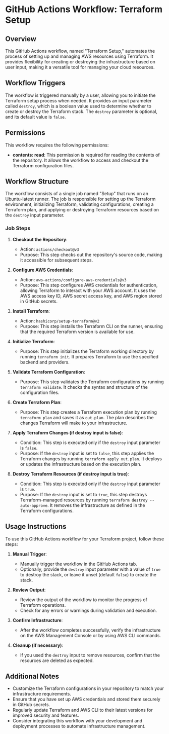 # GitHub Actions Workflow: Terraform Setup

## Overview

This GitHub Actions workflow, named "Terraform Setup," automates the process of setting up and managing AWS resources using Terraform. It provides flexibility for creating or destroying the infrastructure based on user input, making it a versatile tool for managing your cloud resources.

## Workflow Triggers

The workflow is triggered manually by a user, allowing you to initiate the Terraform setup process when needed. It provides an input parameter called `destroy`, which is a boolean value used to determine whether to create or destroy the Terraform stack. The `destroy` parameter is optional, and its default value is `false`.

## Permissions

This workflow requires the following permissions:

- **contents: read**: This permission is required for reading the contents of the repository. It allows the workflow to access and checkout the Terraform configuration files.

## Workflow Structure

The workflow consists of a single job named "Setup" that runs on an Ubuntu-latest runner. The job is responsible for setting up the Terraform environment, initializing Terraform, validating configurations, creating a Terraform plan, and applying or destroying Terraform resources based on the `destroy` input parameter.

### Job Steps

1. **Checkout the Repository**:
   - Action: `actions/checkout@v3`
   - Purpose: This step checks out the repository's source code, making it accessible for subsequent steps.

2. **Configure AWS Credentials**:
   - Action: `aws-actions/configure-aws-credentials@v3`
   - Purpose: This step configures AWS credentials for authentication, allowing Terraform to interact with your AWS account. It uses the AWS access key ID, AWS secret access key, and AWS region stored in GitHub secrets.

3. **Install Terraform**:
   - Action: `hashicorp/setup-terraform@v2`
   - Purpose: This step installs the Terraform CLI on the runner, ensuring that the required Terraform version is available for use.

4. **Initialize Terraform**:
   - Purpose: This step initializes the Terraform working directory by running `terraform init`. It prepares Terraform to use the specified backend and providers.

5. **Validate Terraform Configuration**:
   - Purpose: This step validates the Terraform configurations by running `terraform validate`. It checks the syntax and structure of the configuration files.

6. **Create Terraform Plan**:
   - Purpose: This step creates a Terraform execution plan by running `terraform plan` and saves it as `out.plan`. The plan describes the changes Terraform will make to your infrastructure.

7. **Apply Terraform Changes (if destroy input is false)**:
   - Condition: This step is executed only if the `destroy` input parameter is `false`.
   - Purpose: If the `destroy` input is set to `false`, this step applies the Terraform changes by running `terraform apply out.plan`. It deploys or updates the infrastructure based on the execution plan.

8. **Destroy Terraform Resources (if destroy input is true)**:
   - Condition: This step is executed only if the `destroy` input parameter is `true`.
   - Purpose: If the `destroy` input is set to `true`, this step destroys Terraform-managed resources by running `terraform destroy --auto-approve`. It removes the infrastructure as defined in the Terraform configurations.

## Usage Instructions

To use this GitHub Actions workflow for your Terraform project, follow these steps:

1. **Manual Trigger**:
   - Manually trigger the workflow in the GitHub Actions tab.
   - Optionally, provide the `destroy` input parameter with a value of `true` to destroy the stack, or leave it unset (default `false`) to create the stack.

2. **Review Output**:
   - Review the output of the workflow to monitor the progress of Terraform operations.
   - Check for any errors or warnings during validation and execution.

3. **Confirm Infrastructure**:
   - After the workflow completes successfully, verify the infrastructure on the AWS Management Console or by using AWS CLI commands.

4. **Cleanup (if necessary)**:
   - If you used the `destroy` input to remove resources, confirm that the resources are deleted as expected.

## Additional Notes

- Customize the Terraform configurations in your repository to match your infrastructure requirements.
- Ensure that you have set up AWS credentials and stored them securely in GitHub secrets.
- Regularly update Terraform and AWS CLI to their latest versions for improved security and features.
- Consider integrating this workflow with your development and deployment processes to automate infrastructure management.

